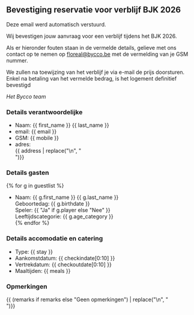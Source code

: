## Bevestiging reservatie voor verblijf BJK 2026

Deze email werd automatisch verstuurd.

Wij bevestigen jouw aanvraag voor een verblijf tijdens het BJK 2026.

Als er hieronder fouten staan in de vermelde details, gelieve met ons contact op te nemen op <floreal@bycco.be> met de vermelding van je GSM nummer.

We zullen na toewijzing van het verblijf je via e-mail de prijs doorsturen. Enkel na betaling van het vermelde bedrag, is het logement definitief bevestigd

_Het Bycco team_

### Details verantwoordelijke

- Naam: {{ first_name }} {{ last_name }}
- email: {{ email }}
- GSM: {{ mobile }}
- adres: <br>{{ address | replace("\n", "<br>")}}

### Details gasten

{% for g in guestlist %}

- Naam: {{ g.first_name }} {{ g.last_name }} <br>
    Geboortedag: {{ g.birthdate }} <br>
    Speler: {{ "Ja" if g.player else "Nee" }} <br>
    Leeftijdscategorie: {{ g.age_category }} <br>
{% endfor %}

### Details accomodatie en catering

- Type: {{ stay }}
- Aankomstdatum: {{ checkindate[0:10] }}
- Vertrekdatum:  {{ checkoutdate[0:10] }}
- Maaltijden: {{ meals }}

### Opmerkingen

{{ (remarks if remarks else "Geen opmerkingen")  | replace("\n", "<br>")}}
